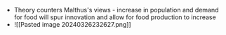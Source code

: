 - Theory counters Malthus's views - increase in population and demand for food will spur innovation and allow for food production to increase
- ![[Pasted image 20240326232627.png]]